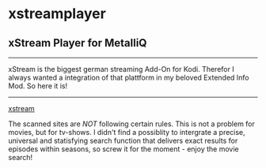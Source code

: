 # xstreamplayer
## xStream Player for MetalliQ
***
xStream is the biggest german streaming Add-On for Kodi. Therefor I always wanted a integration of that plattform in my beloved Extended Info Mod.
So here it is!

*** 

[xstream](https://github.com/xStream-Kodi/plugin.video.xstream)

The scanned sites are *NOT* following certain rules. This is not a problem for movies, but for tv-shows. I didn't find a possiblity to intergrate a precise, universal and statisfying search function that delivers exact results for episodes within seasons, so screw it for the moment - enjoy the movie search! 
